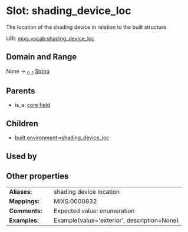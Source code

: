 
# Slot: shading_device_loc


The location of the shading device in relation to the built structure

URI: [mixs.vocab:shading_device_loc](https://w3id.org/mixs/vocab/shading_device_loc)


## Domain and Range

None &#8594;  <sub>0..1</sub> [String](types/String.md)

## Parents

 *  is_a: [core field](core_field.md)

## Children

 *  [built environment➞shading_device_loc](built_environment_shading_device_loc.md)

## Used by


## Other properties

|  |  |  |
| --- | --- | --- |
| **Aliases:** | | shading device location |
| **Mappings:** | | MIXS:0000832 |
| **Comments:** | | Expected value: enumeration |
| **Examples:** | | Example(value='exterior', description=None) |

